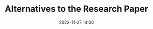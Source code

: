 ---
type: Panel
series: Digital South Panel Series
title: Alternatives to the Research Paper
date: 2022-11-27 14:00
img: assets/img/blog_posts/blog_photo.png
img_alt_text: "Historical image of a book pressing workplace."
description: Panel about Karen Parker Diary and The Descendant's Project
link: https://library.unc.edu/
---